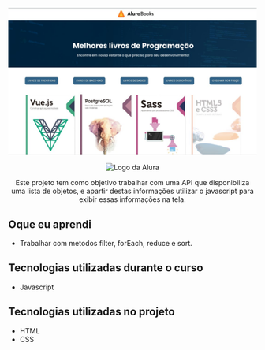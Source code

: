 <p align="center"> <img src="imagens/alura-books.jpg" alt="projeto Alura Books"> </p>


<p align="center"> <img src="https://github.com/MonicaHillman/aluraplay-requisicoes/blob/main/img/logo.png" alt="Logo da Alura"> </p>
<p align="center">Este projeto tem como objetivo trabalhar com uma API que disponibiliza uma lista de objetos, e apartir destas informações utilizar o javascript para exibir essas informações na tela.</p>

## Oque eu aprendi
<ul>
    <li>Trabalhar com metodos filter, forEach, reduce e sort.</li>
</ul>

## Tecnologias utilizadas durante o curso
* Javascript


## Tecnologias utilizadas no projeto
* HTML
* CSS